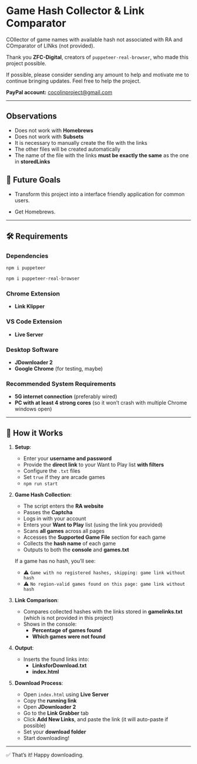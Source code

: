 
# Game Hash Collector & Link Comparator

COllector of game names with available hash not associated with RA and COmparator of LINks (not provided).

Thank you **ZFC-Digital**, creators of `puppeteer-real-browser`, who made this project possible.

If possible, please consider sending any amount to help and motivate me to continue bringing updates. Feel free to help the project.

**PayPal account:** <cocolinproject@gmail.com>

---

## Observations

- Does not work with **Homebrews**
- Does not work with **Subsets**
- It is necessary to manually create the file with the links
- The other files will be created automatically
- The name of the file with the links **must be exactly the same** as the one in **storedLinks**

## 🎯 Future Goals

- Transform this project into a interface friendly application for common users.

- Get Homebrews.

---

## 🛠️ Requirements

### Dependencies

```bash
npm i puppeteer
```

```bash
npm i puppeteer-real-browser
```

### Chrome Extension

- **Link Klipper**

### VS Code Extension

- **Live Server**

### Desktop Software

- **JDownloader 2**
- **Google Chrome** (for testing, maybe)

### Recommended System Requirements

- **5G internet connection** (preferably wired)
- **PC with at least 4 strong cores** (so it won’t crash with multiple Chrome windows open)

---

## 📌 How it Works

1. **Setup**:
   - Enter your **username and password**
   - Provide the **direct link** to your Want to Play list **with filters**
   - Configure the `.txt` files
   - Set `true` if they are arcade games
   - `npm run start`

2. **Game Hash Collection**:
   - The script enters the **RA website**
   - Passes the **Captcha**
   - Logs in with your account
   - Enters your **Want to Play** list (using the link you provided)
   - Scans **all games** across all pages
   - Accesses the **Supported Game File** section for each game
   - Collects the **hash name** of each game
   - Outputs to both the **console** and **games.txt**

   If a game has no hash, you’ll see:

   - ⚠️ `Game with no registered hashes, skipping: game link without hash`
   - ⚠️ `No region-valid games found on this page: game link without hash`

3. **Link Comparison**:
   - Compares collected hashes with the links stored in **gamelinks.txt** (which is not provided in this project)
   - Shows in the console:
     - **Percentage of games found**
     - **Which games were not found**

4. **Output**:
   - Inserts the found links into:
     - **LinksforDownload.txt**
     - **index.html**

5. **Download Process**:
   - Open `index.html` using **Live Server**
   - Copy the **running link**
   - Open **JDownloader 2**
   - Go to the **Link Grabber** tab
   - Click **Add New Links**, and paste the link (it will auto-paste if possible)
   - Set your **download folder**
   - Start downloading!

---

✅ That’s it! Happy downloading.
